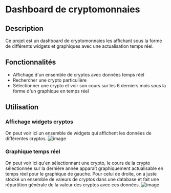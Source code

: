 # Dashboard de cryptomonnaies

## Description
Ce projet est un dashboard de cryptomonnaies les affichant sous la forme de différents widgets et graphiques avec une actualisation temps réel.

## Fonctionnalités

- Affichage d'un ensemble de cryptos avec données temps réel
- Rechercher une crypto particulière
- Sélectionner une crypto et voir son cours sur les 6 derniers mois sous la forme d'un graphique en temps réel

## Utilisation

### Affichage widgets cryptos

On peut voir ici un ensemble de widgets qui affichent les données de différentes cryptos.
![image](https://github.com/user-attachments/assets/55b3309e-03f9-4268-8ca9-2b1385c99613)

### Graphique temps réel
On peut voir ici qu'en sélectionnant une crypto, le cours de la crypto sélectionnée sur la dernière année apparaît graphiquement actualisable en temps réel pour le graphique de gauche. Pour celui de droite, on a juste stocké un ensemble de valeurs de cryptos dans une database et fait une répartition générale de la valeur des cryptos avec ces données. 
![image](https://github.com/user-attachments/assets/f6ca213b-4f7e-43ff-ab4a-9e64538277fa)








